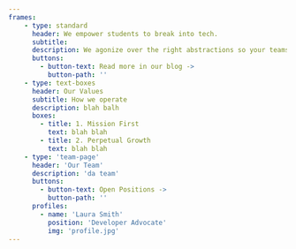 ```yaml
---
frames: 
    - type: standard
      header: We empower students to break into tech.
      subtitle: 
      description: We agonize over the right abstractions so your teams don’t need to stitch together disparate systems or spend months integrating payments functionality.
      buttons:
        - button-text: Read more in our blog ->
          button-path: ''
    - type: text-boxes
      header: Our Values
      subtitle: How we operate
      description: blah balh
      boxes: 
        - title: 1. Mission First
          text: blah blah
        - title: 2. Perpetual Growth
          text: blah blah
    - type: 'team-page'
      header: 'Our Team'
      description: 'da team'
      buttons:
        - button-text: Open Positions ->
          button-path: ''
      profiles:
        - name: 'Laura Smith'
          position: 'Developer Advocate'   
          img: 'profile.jpg'
---
```


